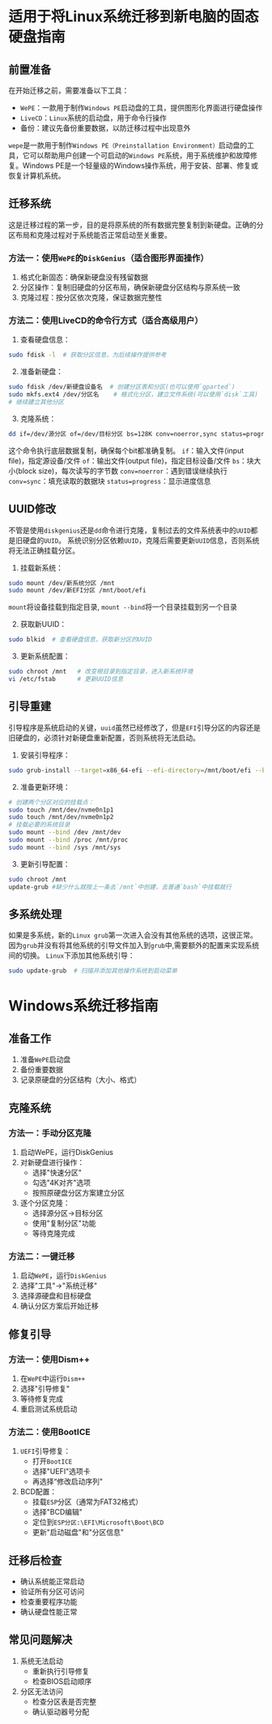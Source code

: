 # 适用于将Linux系统迁移到新电脑的固态硬盘指南

## 前置准备

在开始迁移之前，需要准备以下工具：

   -  `WePE`：一款用于制作`Windows PE`启动盘的工具，提供图形化界面进行硬盘操作
   -  `LiveCD`：`Linux`系统的启动盘，用于命令行操作
   -  备份：建议先备份重要数据，以防迁移过程中出现意外


`wepe`是一款用于制作`Windows PE（Preinstallation Environment）`启动盘的工具，它可以帮助用户创建一个可启动的`Windows PE`系统，用于系统维护和故障修复。Windows PE是一个轻量级的Windows操作系统，用于安装、部署、修复或恢复计算机系统。

## 迁移系统

这是迁移过程的第一步，目的是将原系统的所有数据完整复制到新硬盘。正确的分区布局和克隆过程对于系统能否正常启动至关重要。

### 方法一：使用`WePE`的`DiskGenius`（适合图形界面操作）

1. 格式化新固态：确保新硬盘没有残留数据
2. 分区操作：复制旧硬盘的分区布局，确保新硬盘分区结构与原系统一致
3. 克隆过程：按分区依次克隆，保证数据完整性

### 方法二：使用LiveCD的命令行方式（适合高级用户）

1. 查看硬盘信息：

```bash
sudo fdisk -l  # 获取分区信息，为后续操作提供参考
```

2. 准备新硬盘：

```bash
sudo fdisk /dev/新硬盘设备名  # 创建分区表和分区(也可以使用`gparted`)
sudo mkfs.ext4 /dev/分区名    # 格式化分区，建立文件系统(可以使用`disk`工具)
# 继续建立其他分区
```

3. 克隆系统：

```bash
dd if=/dev/源分区 of=/dev/目标分区 bs=128K conv=noerror,sync status=progress
```
这个命令执行底层数据复制，确保每个bit都准确复制。
   `if`：输入文件(input file)，指定源设备/文件
   `of`：输出文件(output file)，指定目标设备/文件
   `bs`：块大小(block size)，每次读写的字节数
   `conv=noerror`：遇到错误继续执行
   `conv=sync`：填充读取的数据块
   `status=progress`：显示进度信息

## UUID修改

不管是使用`diskgenius`还是`dd`命令进行克隆，复制过去的文件系统表中的`UUID`都是旧硬盘的`UUID`。
系统识别分区依赖`UUID`，克隆后需要更新`UUID`信息，否则系统将无法正确挂载分区。

1. 挂载新系统：

```bash
sudo mount /dev/新系统分区 /mnt
sudo mount /dev/新EFI分区 /mnt/boot/efi
```
`mount`将设备挂载到指定目录, `mount --bind`将一个目录挂载到另一个目录

2. 获取新UUID：

```bash
sudo blkid  # 查看硬盘信息，获取新分区的UUID
```

3. 更新系统配置：

```bash
sudo chroot /mnt   # 改变根目录到指定目录，进入新系统环境
vi /etc/fstab      # 更新UUID信息
```

## 引导重建

引导程序是系统启动的关键，`uuid`虽然已经修改了，但是`EFI`引导分区的内容还是旧硬盘的，必须针对新硬盘重新配置，否则系统将无法启动。

1. 安装引导程序：

``` bash
sudo grub-install --target=x86_64-efi --efi-directory=/mnt/boot/efi --bootloader-id=GRUB --boot-directory=/mnt/boot
```

2. 准备更新环境：

``` bash
# 创建两个分区对应的挂载点：
sudo touch /mnt/dev/nvme0n1p1
sudo touch /mnt/dev/nvme0n1p2
# 挂载必要的系统目录
sudo mount --bind /dev /mnt/dev
sudo mount --bind /proc /mnt/proc
sudo mount --bind /sys /mnt/sys
```

3. 更新引导配置：

``` bash
sudo chroot /mnt
update-grub #缺少什么就按上一条去`/mnt`中创建，去普通`bash`中挂载就行
```

## 多系统处理
如果是多系统，新的`Linux grub`第一次进入会没有其他系统的选项，这很正常。因为`grub`并没有将其他系统的引导文件加入到`grub`中,需要额外的配置来实现系统间的切换。
`Linux`下添加其他系统引导：
```bash
sudo update-grub  # 扫描并添加其他操作系统到启动菜单
```

# Windows系统迁移指南

## 准备工作

1. 准备`WePE`启动盘
2. 备份重要数据
3. 记录原硬盘的分区结构（大小、格式）

## 克隆系统

### 方法一：手动分区克隆

1. 启动WePE，运行DiskGenius
2. 对新硬盘进行操作：
   - 选择"快速分区"
   - 勾选"4K对齐"选项
   - 按照原硬盘分区方案建立分区
3. 逐个分区克隆：
   - 选择源分区→目标分区
   - 使用"复制分区"功能
   - 等待克隆完成

### 方法二：一键迁移

1. 启动`WePE`，运行`DiskGenius`
2. 选择"工具"→"系统迁移"
3. 选择源硬盘和目标硬盘
4. 确认分区方案后开始迁移

## 修复引导

### 方法一：使用Dism++

1. 在`WePE`中运行`Dism++`
2. 选择"引导修复"
3. 等待修复完成
4. 重启测试系统启动

### 方法二：使用BootICE

1. `UEFI`引导修复：
   - 打开`BootICE`
   - 选择"UEFI"选项卡
   - 再选择“修改启动序列"
2. BCD配置：
   - 挂载`ESP`分区（通常为FAT32格式）
   - 选择"BCD编辑"
   - 定位到`ESP分区:\EFI\Microsoft\Boot\BCD`
   - 更新"启动磁盘"和"分区信息"

## 迁移后检查

   - 确认系统能正常启动
   - 验证所有分区可访问
   - 检查重要程序功能
   - 确认硬盘性能正常

## 常见问题解决
1. 系统无法启动
   - 重新执行引导修复
   - 检查BIOS启动顺序
2. 分区无法访问
   - 检查分区表是否完整
   - 确认驱动器号分配

